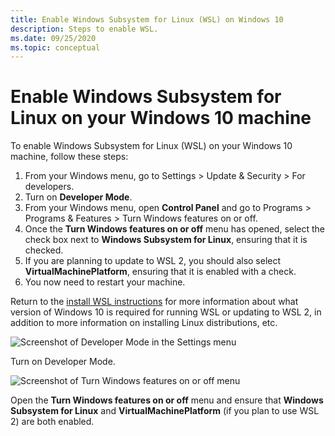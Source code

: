 ```yaml
---
title: Enable Windows Subsystem for Linux (WSL) on Windows 10
description: Steps to enable WSL.
ms.date: 09/25/2020
ms.topic: conceptual
---
```


# Enable Windows Subsystem for Linux on your Windows 10 machine

To enable Windows Subsystem for Linux (WSL) on your Windows 10 machine, follow these steps:

1. From your Windows menu, go to Settings > Update & Security > For developers.
2. Turn on **Developer Mode**.
3. From your Windows menu, open **Control Panel** and go to Programs > Programs & Features > Turn Windows features on or off.
4. Once the **Turn Windows features on or off** menu has opened, select the check box next to **Windows Subsystem for Linux**, ensuring that it is checked.
5. If you are planning to update to WSL 2, you should also select **VirtualMachinePlatform**, ensuring that it is enabled with a check.
6. You now need to restart your machine.

Return to the [install WSL instructions](/install-win10.md) for more information about what version of Windows 10 is required for running WSL or updating to WSL 2, in addition to more information on installing Linux distributions, etc.

![Screenshot of Developer Mode in the Settings menu](/media/settings-for-devs.png)

Turn on Developer Mode.

![Screenshot of Turn Windows features on or off menu](/media/control-panel-enable.png)

Open the **Turn Windows features on or off** menu and ensure that **Windows Subsystem for Linux** and  **VirtualMachinePlatform** (if you plan to use WSL 2) are both enabled.
